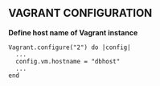 ## VAGRANT CONFIGURATION

**Define host name of Vagrant instance**
```
Vagrant.configure("2") do |config|
  ...
  config.vm.hostname = "dbhost"
  ...
end
```























